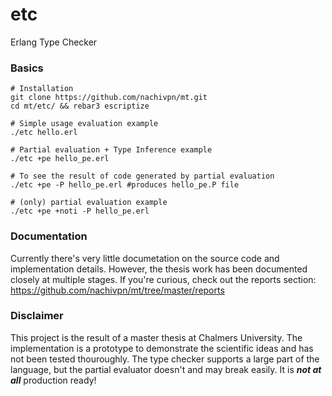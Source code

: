 # etc

Erlang Type Checker

### Basics
```Shell
# Installation
git clone https://github.com/nachivpn/mt.git
cd mt/etc/ && rebar3 escriptize

# Simple usage evaluation example
./etc hello.erl

# Partial evaluation + Type Inference example
./etc +pe hello_pe.erl

# To see the result of code generated by partial evaluation 
./etc +pe -P hello_pe.erl #produces hello_pe.P file

# (only) partial evaluation example
./etc +pe +noti -P hello_pe.erl

```

### Documentation

Currently there's very little documetation on the source code and implementation details. However, the thesis work has been documented closely at multiple stages. If you're curious, check out the reports section: https://github.com/nachivpn/mt/tree/master/reports

### Disclaimer

This project is the result of a master thesis at Chalmers University. The implementation is a prototype 
to demonstrate the scientific ideas and has not been tested thouroughly. The type checker supports a large part of the language, 
but the partial evaluator doesn't and may break easily. It is ***not at all*** production ready!
